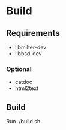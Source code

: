 # Build

## Requirements

 * libmilter-dev
 * libbsd-dev
 
### Optional 

 * catdoc
 * html2text

 
## Build

Run ./build.sh
